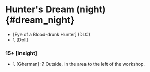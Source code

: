 # Hunter's Dream (night) {#dream_night}
- [Eye of a Blood-drunk Hunter] (DLC)
- `l` [Doll]
### 15+ [Insight]
- `l` [Gherman]
  :? Outside, in the area to the left of the workshop.


